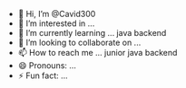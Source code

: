 - 👋 Hi, I’m @Cavid300
- 👀 I’m interested in ...
- 🌱 I’m currently learning ... java backend
- 💞️ I’m looking to collaborate on ...
- 📫 How to reach me ... junior java backend
- 😄 Pronouns: ...
- ⚡ Fun fact: ...

<!---
Cavid300/Cavid300 is a ✨ special ✨ repository because its `README.md` (this file) appears on your GitHub profile.
You can click the Preview link to take a look at your changes.
--->
